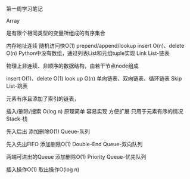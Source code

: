 第一周学习笔记

Array

是有限个相同类型的变量所组成的有序集合

内存地址连续
随机访问快O(1) prepend/append/lookup
insert O(n)、delete O(n)
Python中没有数组，通过列表List和元组tuple实现
Link List-链表

物理上非连续、非顺序的数据结构，由若干节点node组成

insert O(1)、delete O(1)
look up O(n)
单向链表、双向链表、循环链表
Skip List-跳表

元素有序且添加了索引的链表，

插入/删除/搜索 O(log n)
原理简单
容易实现
方便扩展
只用于元素有序的情况
Stack-栈

先入后出
添加删除O(1)
Queue-队列

先入先出FIFO
添加删除O(1)
Double-End Queue-双向队列

两端可进出的Queue
添加删除O(1)
Priority Queue-优先队列

插入操作O(1)
取出操作O(log n)



